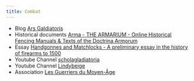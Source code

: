 ```yaml
---
title: Combat
---
```


- Blog [Ars Galdiatoris](http://paulushectormair.blogspot.fr/)
- Historical documents [Arma - THE ARMARIUM - Online Historical Fencing Manuals & Texts of the Doctrina Armorum ](http://www.thearma.org/manuals.htm)
- Essay [Handgonnes and Matchlocks - A preliminary essay in the history of firearms to 1500](http://homepages.ihug.com.au/~dispater/handgonnes.htm)
- Youtube Channel [scholagladiatoria](https://www.youtube.com/user/scholagladiatoria)
- Youtube Channel [Lindybeige](https://www.youtube.com/user/lindybeige)
- Association [Les Guerriers du Moyen-Âge](http://www.guerriersma.com/)
